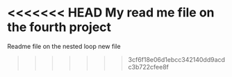 <<<<<<< HEAD
My read me file on the fourth project
=======
Readme file on the nested loop new file 
>>>>>>> 3cf6f18e06d1ebcc342140dd9acdc3b722cfee8f
